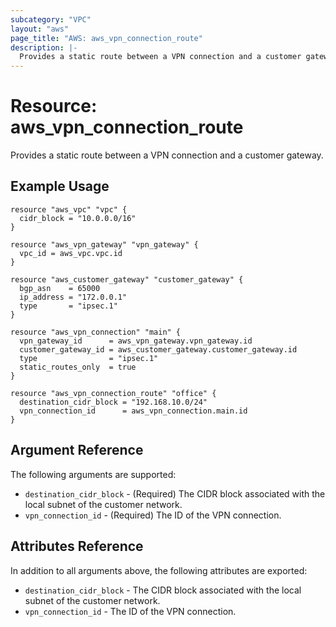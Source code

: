 ```yaml
---
subcategory: "VPC"
layout: "aws"
page_title: "AWS: aws_vpn_connection_route"
description: |-
  Provides a static route between a VPN connection and a customer gateway.
---
```


# Resource: aws_vpn_connection_route

Provides a static route between a VPN connection and a customer gateway.

## Example Usage

```hcl
resource "aws_vpc" "vpc" {
  cidr_block = "10.0.0.0/16"
}

resource "aws_vpn_gateway" "vpn_gateway" {
  vpc_id = aws_vpc.vpc.id
}

resource "aws_customer_gateway" "customer_gateway" {
  bgp_asn    = 65000
  ip_address = "172.0.0.1"
  type       = "ipsec.1"
}

resource "aws_vpn_connection" "main" {
  vpn_gateway_id      = aws_vpn_gateway.vpn_gateway.id
  customer_gateway_id = aws_customer_gateway.customer_gateway.id
  type                = "ipsec.1"
  static_routes_only  = true
}

resource "aws_vpn_connection_route" "office" {
  destination_cidr_block = "192.168.10.0/24"
  vpn_connection_id      = aws_vpn_connection.main.id
}
```

## Argument Reference

The following arguments are supported:

* `destination_cidr_block` - (Required) The CIDR block associated with the local subnet of the customer network.
* `vpn_connection_id` - (Required) The ID of the VPN connection.

## Attributes Reference

In addition to all arguments above, the following attributes are exported:

* `destination_cidr_block` - The CIDR block associated with the local subnet of the customer network.
* `vpn_connection_id` - The ID of the VPN connection.

